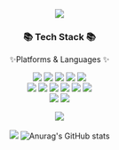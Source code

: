<div align=center>
  <img src="https://capsule-render.vercel.app/api?type=waving&color=0000&height=200&section=header&text=👩🏻‍💻Minji-Github&fontSize=90" />
</div>
<div align=center>
  <h3>📚 Tech Stack 📚</h3>
  <p>✨Platforms & Languages ✨</p>
</div>
<div align="center">
<img src="https://img.shields.io/badge/HTML5-E34F26?style=flat-square&logo=HTML5&logoColor=white"/>
<img src="https://img.shields.io/badge/JavaScript-F7DF1E?style=flat-square&logo=JavaScript&logoColor=white"/>
<img src="https://img.shields.io/badge/React-61DAFB?style=flat-square&logo=React&logoColor=white"/>
<img src="https://img.shields.io/badge/CSS3-1572B6?style=flat-square&logo=CSS3&logoColor=white"/>
<img src="https://img.shields.io/badge/Sass-CC6699?style=flat-square&logo=Sass&logoColor=white"/>
<br>
<img src="https://img.shields.io/badge/Node.js-339933?style=flat-square&logo=Node.js&logoColor=white"/>
<img src="https://img.shields.io/badge/Express-000000?style=flat-square&logo=Express&logoColor=white"/>
<img src="https://img.shields.io/badge/Sequelize-52B0E7?style=flat-square&logo=Sequelize&logoColor=white"/>
<img src="https://img.shields.io/badge/FileZilla-BF0000?style=flat-square&logo=FileZilla&logoColor=white"/>
<img src="https://img.shields.io/badge/MySQL-4479A1?style=flat-square&logo=MySQL&logoColor=white"/>
<img src="https://img.shields.io/badge/Java-FECC00?style=flat-square&logo=Java&logoColor=white"/>
<br>
<img src="https://img.shields.io/badge/VS Code-535D6C?style=flat-square&logo=VS Code&logoColor=white"/>
<img src="https://img.shields.io/badge/Figma-F24E1E?style=flat-square&logo=Figma&logoColor=white"/>
<br>

<img src="https://github-readme-stats.vercel.app/api/top-langs/?username=mymj11&layout=compact"><br><br>
<img src="https://github-readme-stats.vercel.app/api?username=mymj11&show_icons=true">
![Anurag's GitHub stats](https://github-readme-stats.vercel.app/api?username=mymj11&show_icons=true&theme=transparent)


<!--
**mymj11/mymj11** is a ✨ _special_ ✨ repository because its `README.md` (this file) appears on your GitHub profile.

Here are some ideas to get you started:

- 🔭 I’m currently working on ...
- 🌱 I’m currently learning ...
- 👯 I’m looking to collaborate on ...
- 🤔 I’m looking for help with ...
- 💬 Ask me about ...
- 📫 How to reach me: ...
- 😄 Pronouns: ...
- ⚡ Fun fact: ...
-->
